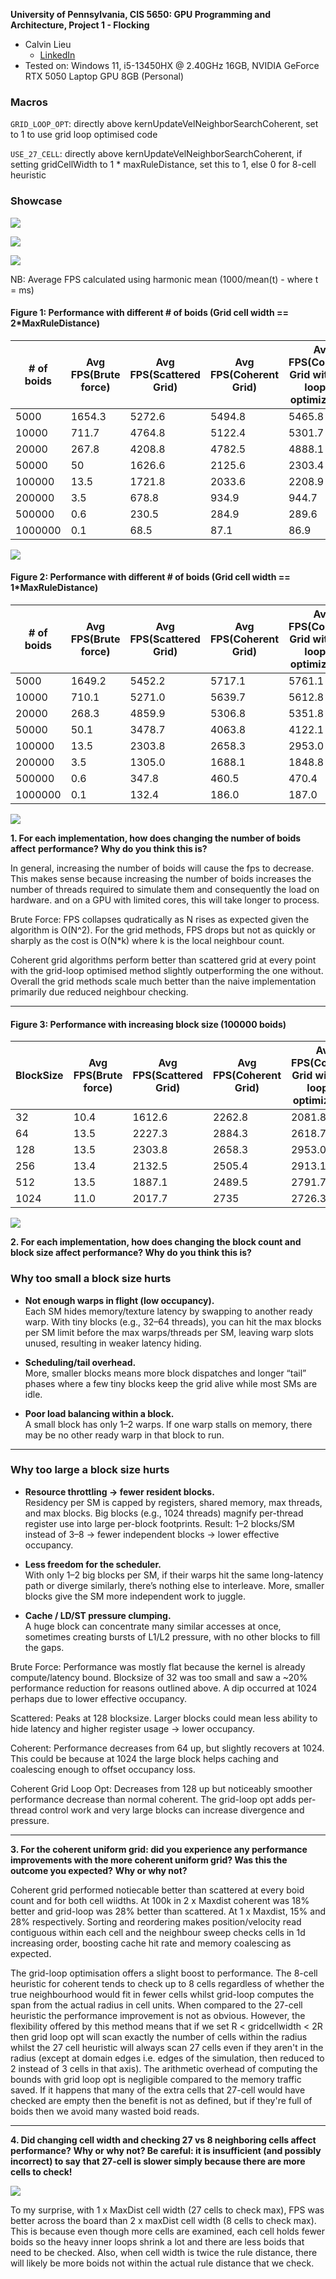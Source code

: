 **University of Pennsylvania, CIS 5650: GPU Programming and Architecture,
Project 1 - Flocking**

* Calvin Lieu
  * [LinkedIn](www.linkedin.com/in/calvin-lieu-91912927b)
* Tested on: Windows 11, i5-13450HX @ 2.40GHz 16GB, NVIDIA GeForce RTX 5050 Laptop GPU 8GB (Personal)

### Macros

`GRID_LOOP_OPT`: directly above kernUpdateVelNeighborSearchCoherent, set to 1 to use grid loop optimised code

`USE_27_CELL`: directly above kernUpdateVelNeighborSearchCoherent, if setting gridCellWidth to 1 * maxRuleDistance, set this to 1, else 0 for 8-cell heuristic

### Showcase

![](images/boids-opt-20000.gif)

![](images/boids-opt-10000.gif)

![](images/boids-opt-100000.gif)


NB: Average FPS calculated using harmonic mean (1000/mean(t) - where t = ms)
#### Figure 1: Performance with different # of boids (Grid cell width == 2*MaxRuleDistance)

| # of boids | Avg FPS(Brute force) | Avg FPS(Scattered Grid) | Avg FPS(Coherent Grid) | Avg FPS(Coherent Grid with grid looping optimization) |
| ---------- | -------------------- | ----------------------- | ---------------------- | ----------------------------------------------------- |
| 5000       | 1654.3               | 5272.6                  | 5494.8                 | 5465.8                                                |
| 10000      | 711.7                | 4764.8                  | 5122.4                 | 5301.7                                                |
| 20000      | 267.8                | 4208.8                  | 4782.5                 | 4888.1                                                |
| 50000      | 50                   | 1626.6                  | 2125.6                 | 2303.4                                                |
| 100000     | 13.5                 | 1721.8                  | 2033.6                 | 2208.9                                                |
| 200000     | 3.5                  | 678.8                   | 934.9                  | 944.7                                                 |
| 500000     | 0.6                  | 230.5                   | 284.9                  | 289.6                                                 |
| 1000000    | 0.1                  | 68.5                    | 87.1                   | 86.9                                                  |

![](images/performance-boids-2.png)

#### Figure 2: Performance with different # of boids (Grid cell width == 1*MaxRuleDistance)

| # of boids | Avg FPS(Brute force) | Avg FPS(Scattered Grid) | Avg FPS(Coherent Grid) | Avg FPS(Coherent Grid with grid looping optimization) |
| ---------- | -------------------- | ----------------------- | ---------------------- | ----------------------------------------------------- |
| 5000       | 1649.2               | 5452.2                  | 5717.1                 | 5761.1                                                |
| 10000      | 710.1                | 5271.0                  | 5639.7                 | 5612.8                                                |
| 20000      | 268.3                | 4859.9                  | 5306.8                 | 5351.8                                                |
| 50000      | 50.1                 | 3478.7                  | 4063.8                 | 4122.1                                                |
| 100000     | 13.5                 | 2303.8                  | 2658.3                 | 2953.0                                                |
| 200000     | 3.5                  | 1305.0                  | 1688.1                 | 1848.8                                                |
| 500000     | 0.6                  | 347.8                   | 460.5                  | 470.4                                                 |
| 1000000    | 0.1                  | 132.4                   | 186.0                  | 187.0                                                 |

![](images/performance-boids-1.png)

**1. For each implementation, how does changing the number of boids affect** **performance? Why do you think this is?**

In general, increasing the number of boids will cause the fps to decrease. This makes sense because increasing the number of boids increases the number of threads required to simulate them and consequently the load on hardware. and on a GPU with limited cores, this will take longer to process. 

Brute Force: FPS collapses qudratically as N rises as expected given the algorithm is O(N^2).
For the grid methods, FPS drops but not as quickly or sharply as the cost is O(N*k) where k is the local neighbour count.

Coherent grid algorithms perform better than scattered grid at every point with the grid-loop optimised method slightly outperforming the one without.
Overall the grid methods scale much better than the naive implementation primarily due reduced neighbour checking.

---

#### Figure 3: Performance with increasing block size (100000 boids)

| BlockSize  | Avg FPS(Brute force) | Avg FPS(Scattered Grid) | Avg FPS(Coherent Grid) | Avg FPS(Coherent Grid with grid looping optimization) |
| ---------- | -------------------- | ----------------------- | ---------------------- | ----------------------------------------------------- |
| 32         | 10.4                 | 1612.6                  | 2262.8                 | 2081.8                                                |
| 64         | 13.5                 | 2227.3                  | 2884.3                 | 2618.7                                                |
| 128        | 13.5                 | 2303.8                  | 2658.3                 | 2953.0                                                |
| 256        | 13.4                 | 2132.5                  | 2505.4                 | 2913.1                                                |
| 512        | 13.5                 | 1887.1                  | 2489.5                 | 2791.7                                                |
| 1024       | 11.0                 | 2017.7                  | 2735                   | 2726.3                                                |

![](images/performance-blocksize.png)

**2. For each implementation, how does changing the block count and block size affect performance? Why do you think this is?**
### Why **too small** a block size hurts

- **Not enough warps in flight (low occupancy).**  
  Each SM hides memory/texture latency by swapping to another ready warp. With tiny blocks (e.g., 32–64 threads), you can hit the max blocks per SM limit before the max warps/threads per SM, leaving warp slots unused, resulting in weaker latency hiding.

- **Scheduling/tail overhead.**  
  More, smaller blocks means more block dispatches and longer “tail” phases where a few tiny blocks keep the grid alive while most SMs are idle.

- **Poor load balancing within a block.**  
  A small block has only 1–2 warps. If one warp stalls on memory, there may be no other ready warp in that block to run.

---

### Why **too large** a block size hurts

- **Resource throttling → fewer resident blocks.**  
  Residency per SM is capped by registers, shared memory, max threads, and max blocks. Big blocks (e.g., 1024 threads) magnify per-thread register use into large per-block footprints. Result: 1–2 blocks/SM instead of 3–8 -> fewer independent blocks -> lower effective occupancy.

- **Less freedom for the scheduler.**  
  With only 1–2 big blocks per SM, if their warps hit the same long-latency path or diverge similarly, there’s nothing else to interleave. More, smaller blocks give the SM more independent work to juggle.

- **Cache / LD/ST pressure clumping.**  
  A huge block can concentrate many similar accesses at once, sometimes creating bursts of L1/L2 pressure, with no other blocks to fill the gaps.

Brute Force: Performance was mostly flat because the kernel is already compute/latency bound. Blocksize of 32 was too small and saw a ~20% performance reduction for reasons outlined above. A dip occurred at 1024 perhaps due to lower effective occupancy.

Scattered: Peaks at 128 blocksize. Larger blocks could mean less ability to hide latency and higher register usage -> lower occupancy.

Coherent: Performance decreases from 64 up, but slightly recovers at 1024. This could be because at 1024 the large block helps caching and coalescing enough to offset occupancy loss.

Coherent Grid Loop Opt: Decreases from 128 up but noticeably smoother performance decrease than normal coherent. The grid-loop opt adds per-thread control work and very large blocks can increase divergence and pressure.

---

**3. For the coherent uniform grid: did you experience any performance improvements with the more coherent uniform grid? Was this the outcome you expected?**
**Why or why not?**

Coherent grid performed notiecable better than scattered at every boid count and for both cell wiidths. At 100k in 2 x Maxdist coherent was 18% better and grid-loop was 28% better than scattered. At 1 x Maxdist, 15% and 28% respectively. Sorting and reordering makes position/velocity read contiguous within each cell and the neighbour sweep checks cells in 1d increasing order, boosting cache hit rate and memory coalescing as expected.

The grid-loop optimisation offers a slight boost to performance. The 8-cell heuristic for coherent tends to check up to 8 cells regardless of whether the true neighbourhood would fit in fewer cells whilst grid-loop computes the span from the actual radius in cell units. When compared to the 27-cell heuristic the performance improvement is not as obvious. However, the flexibility offered by this method means that if we set R < gridcellwidth < 2R then grid loop opt will scan exactly the number of cells within the radius whilst the 27 cell heuristic will always scan 27 cells even if they aren't in the radius (except at domain edges i.e. edges of the simulation, then reduced to 2 instead of 3 cells in that axis). The arithmetic overhead of computing the bounds with grid loop opt is negligible compared to the memory traffic saved. If it happens that many of the extra cells that 27-cell would have checked are empty then the benefit is not as defined, but if they're full of boids then we avoid many wasted boid reads.

---

**4. Did changing cell width and checking 27 vs 8 neighboring cells affect performance?**
**Why or why not? Be careful: it is insufficient (and possibly incorrect) to say**
**that 27-cell is slower simply because there are more cells to check!**

![](images/performance-1v2.png)

To my surprise, with 1 x MaxDist cell width (27 cells to check max), FPS was better across the board than 2 x maxDist cell width (8 cells to check max). This is because even though more cells are examined, each cell holds fewer boids so the heavy inner loops shrink a lot and there are less boids that need to be checked. Also, when cell width is twice the rule distance, there will likely be more boids not within the actual rule distance that we check.
